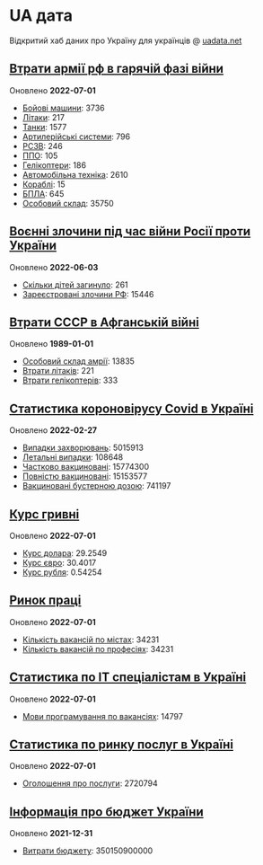 # UA дата
Відкритий хаб даних про Україну для українців @ [uadata.net](https://uadata.net/)

## [Втрати армії рф в гарячій фазі війни](https://uadata.net/vtraty-rf.data)
Оновлено **2022-07-01**

- [Бойові машини](https://uadata.net/vtraty-rf:bbm.data): 3736
- [Літаки](https://uadata.net/vtraty-rf:planes.data): 217
- [Танки](https://uadata.net/vtraty-rf:tanks.data): 1577
- [Артилерійські системи](https://uadata.net/vtraty-rf:artilery.data): 796
- [РСЗВ](https://uadata.net/vtraty-rf:rszv.data): 246
- [ППО](https://uadata.net/vtraty-rf:ppo.data): 105
- [Гелікоптери](https://uadata.net/vtraty-rf:helicopters.data): 186
- [Автомобільна техніка](https://uadata.net/vtraty-rf:auto.data): 2610
- [Кораблі](https://uadata.net/vtraty-rf:ships.data): 15
- [БПЛА](https://uadata.net/vtraty-rf:bpla.data): 645
- [Особовий склад](https://uadata.net/vtraty-rf.data): 35750

## [Воєнні злочини під час війни Росії проти України](https://uadata.net/zlochiny-rf.data)
Оновлено **2022-06-03**

- [Скільки дітей загинуло](https://uadata.net/zlochiny-rf.data): 261
- [Зареєстровані злочини РФ](https://uadata.net/zlochiny-rf:registered-crimes.data): 15446

## [Втрати СССР в Афганській війні](https://uadata.net/vtraty-su-in-afgan.data)
Оновлено **1989-01-01**

- [Особовий склад амрії](https://uadata.net/vtraty-su-in-afgan.data): 13835
- [Втрати літаків](https://uadata.net/vtraty-su-in-afgan:soviet-aircraft-losses-in-afgan-war.data): 221
- [Втрати гелікоптерів](https://uadata.net/vtraty-su-in-afgan:soviet-helicopters-losses-in-afgan-war.data): 333

## [Статистика короновірусу Covid в Україні](https://uadata.net/corona.data)
Оновлено **2022-02-27**

- [Випадки захворювань](https://uadata.net/corona.data): 5015913
- [Летальні випадки](https://uadata.net/corona:totla-deaths.data): 108648
- [Частково вакциновані](https://uadata.net/corona:persons-vaccinated.data): 15774300
- [Повністю вакциновані](https://uadata.net/corona:persons-fully-vaccinated.data): 15153577
- [Вакциновані бустерною дозою](https://uadata.net/corona:persons-with-booster.data): 741197

## [Курс гривні](https://uadata.net/kurs-hryvni.data)
Оновлено **2022-07-01**

- [Курс долара](https://uadata.net/kurs-hryvni.data): 29.2549
- [Курс євро](https://uadata.net/kurs-hryvni:euro-to-hryvna.data): 30.4017
- [Курс рубля](https://uadata.net/kurs-hryvni:fubl-to-hryvna.data): 0.54254

## [Ринок праці](https://uadata.net/rynok-praci.data)
Оновлено **2022-07-01**

- [Кількість вакансій по містах](https://uadata.net/rynok-praci.data): 34231
- [Кількість вакансій по професіях](https://uadata.net/rynok-praci:positions.data): 34231

## [Статистика по ІТ спеціалістам в Україні](https://uadata.net/rozrobka-softu.data)
Оновлено **2022-07-01**

- [Мови програмування по вакансіях](https://uadata.net/rozrobka-softu.data): 14797

## [Статистика по ринку послуг в Україні](https://uadata.net/poslugy.data)
Оновлено **2022-07-01**

- [Оголошення про послуги](https://uadata.net/poslugy.data): 2720794

## [Інформація про бюджет України](https://uadata.net/budget.data)
Оновлено **2021-12-31**

- [Витрати бюджету](https://uadata.net/budget.data): 350150900000
